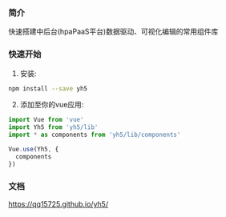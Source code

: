 ### 简介

快速搭建中后台(hpaPaaS平台)数据驱动、可视化编辑的常用组件库

### 快速开始

1. 安装:

```bash
npm install --save yh5
```

2. 添加至你的vue应用:

```javascript
import Vue from 'vue'
import Yh5 from 'yh5/lib'
import * as components from 'yh5/lib/components'

Vue.use(Yh5, {
  components
})
```

### 文档

https://qq15725.github.io/yh5/